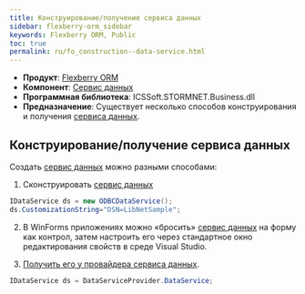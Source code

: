```yaml
---
title: Конструирование/получение сервиса данных
sidebar: flexberry-orm_sidebar
keywords: Flexberry ORM, Public
toc: true
permalink: ru/fo_construction--data-service.html
---
```

* **Продукт**: [Flexberry ORM](flexberry-o-r-m.html)
* **Компонент**: [Сервис данных](data-service.html)
* **Программная библиотека**: ICSSoft.STORMNET.Business.dll
* **Предназначение**: Существует несколько способов конструирования и получения [сервиса данных](data-service.html).

## Конструирование/получение сервиса данных
Создать [сервис данных](data-service.html) можно разными способами:

1. Сконструировать [сервис данных](data-service.html)

```cs
IDataService ds = new ODBCDataService();			
ds.CustomizationString="DSN=LibNetSample";
```

2. В WinForms приложениях можно «бросить» [сервис данных](data-service.html) на форму как контрол, затем настроить его через стандартное окно редактирования свойств в среде Visual Studio.

3. [Получить его у провайдера сервиса данных](data-service-provider-data-service.html).

```cs
IDataService ds = DataServiceProvider.DataService;
```
